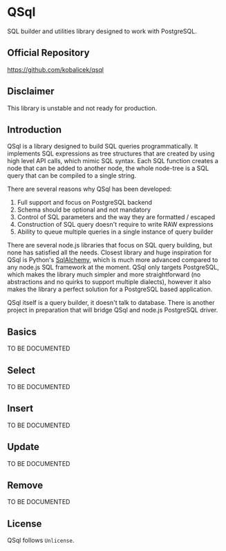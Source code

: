 QSql
====

SQL builder and utilities library designed to work with PostgreSQL.

Official Repository
-------------------

https://github.com/kobalicek/qsql

Disclaimer
----------

This library is unstable and not ready for production.

Introduction
------------

QSql is a library designed to build SQL queries programmatically. It implements SQL expressions as tree structures that are created by using high level API calls, which mimic SQL syntax. Each SQL function creates a node that can be added to another node, the whole node-tree is a SQL query that can be compiled to a single string.

There are several reasons why QSql has been developed:

  1. Full support and focus on PostgreSQL backend
  2. Schema should be optional and not mandatory
  3. Control of SQL parameters and the way they are formatted / escaped
  4. Construction of SQL query doesn't require to write RAW expressions
  5. Ability to queue multiple queries in a single instance of query builder

There are several node.js libraries that focus on SQL query building, but none has satisfied all the needs. Closest library and huge inspiration for QSql is Python's [SqlAlchemy](http://www.sqlalchemy.org), which is much more advanced compared to any node.js SQL framework at the moment. QSql only targets PostgreSQL, which makes the library much simpler and more straightforward (no abstractions and no quirks to support multiple dialects), however it also makes the library a perfect solution for a PostgreSQL based application.

QSql itself is a query builder, it doesn't talk to database. There is another project in preparation that will bridge QSql and node.js PostgreSQL driver.

Basics
------

TO BE DOCUMENTED

Select
------

TO BE DOCUMENTED

Insert
------

TO BE DOCUMENTED

Update
------

TO BE DOCUMENTED

Remove
------

TO BE DOCUMENTED

License
-------

QSql follows `Unlicense`.
